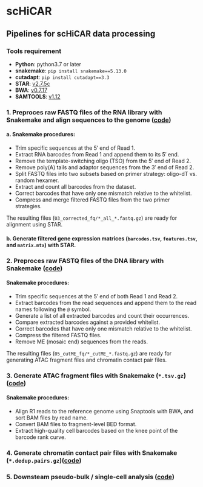 # scHiCAR
## Pipelines for scHiCAR data processing

### Tools requirement

- **Python**: python3.7 or later
- **snakemake**:  `pip install snakemake==5.13.0`
- **cutadapt**: `pip install cutadapt==3.3`
- **STAR**: [v2.7.5c](https://github.com/alexdobin/STAR/releases/tag/2.7.5c)
- **BWA**: [v0.7.17](https://github.com/lh3/bwa/releases/tag/v0.7.17)
- **SAMTOOLS**: [v1.12](https://github.com/samtools/samtools/releases/download/1.12/samtools-1.12.tar.bz2)

### 1. Preproces raw FASTQ files of the RNA library with Snakemake and align sequences to the genome ([code](https://github.com/monnneee/scHiCAR/tree/v2/1_RNA_preprocess))

#### a. Snakemake procedures:
- Trim specific sequences at the 5′ end of Read 1.  
- Extract RNA barcodes from Read 1 and append them to its 5′ end.  
- Remove the template-switching oligo (TSO) from the 5′ end of Read 2.  
- Remove poly(A) tails and adaptor sequences from the 3′ end of Read 2.  
- Split FASTQ files into two subsets based on primer strategy: oligo-dT vs. random hexamer.  
- Extract and count all barcodes from the dataset.  
- Correct barcodes that have only one mismatch relative to the whitelist.  
- Compress and merge filtered FASTQ files from the two primer strategies.

The resulting files (`03_corrected_fq/*_all_*.fastq.gz`) are ready for alignment using STAR.

#### b. Generate filtered gene expression matrices (`barcodes.tsv`, `features.tsv`, and `matrix.mtx`) with STAR.

### 2. Preproces raw FASTQ files of the DNA library with Snakemake ([code](https://github.com/monnneee/scHiCAR/tree/v2/2_DNA_preprocess))

#### Snakemake procedures:
- Trim specific sequences at the 5′ end of both Read 1 and Read 2.  
- Extract barcodes from the read sequences and append them to the read names following the `@` symbol.  
- Generate a list of all extracted barcodes and count their occurrences.  
- Compare extracted barcodes against a provided whitelist.  
- Correct barcodes that have only one mismatch relative to the whitelist.  
- Compress the filtered FASTQ files.  
- Remove ME (mosaic end) sequences from the reads.  

The resulting files (`05_cutME_fq/*_cutME_*.fastq.gz`) are ready for generating ATAC fragment files and chromatin contact pair files.

### 3. Generate ATAC fragment files with Snakemake (`*.tsv.gz`)([code](https://github.com/monnneee/scHiCAR/tree/v2/3_ATAC_fragment))

#### Snakemake procedures:
- Align R1 reads to the reference genome using Snaptools with BWA, and sort BAM files by read name.
- Convert BAM files to fragment-level BED format.
- Extract high-quality cell barcodes based on the knee point of the barcode rank curve.

### 4. Generate chromatin contact pair files with Snakemake (`*.dedup.pairs.gz`)([code](https://github.com/monnneee/scHiCAR/tree/v2/4_chromatin_contact))

### 5. Downsteam pseudo-bulk / single-cell analysis ([code](https://github.com/monnneee/scHiCAR/tree/v2/))
